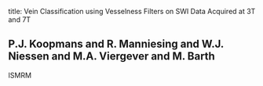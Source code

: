 title: Vein Classification using Vesselness Filters on SWI Data Acquired at 3T and 7T

## P.J. Koopmans and R. Manniesing and W.J. Niessen and M.A. Viergever and M. Barth
ISMRM

